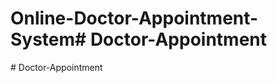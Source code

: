 # Online-Doctor-Appointment-System#   D o c t o r - A p p o i n t m e n t  
 #   D o c t o r - A p p o i n t m e n t  
 